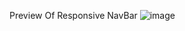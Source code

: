 Preview Of Responsive NavBar
![image](https://user-images.githubusercontent.com/88980866/221009081-b8c29e76-6495-4dbe-b280-15180301fc3d.png)
